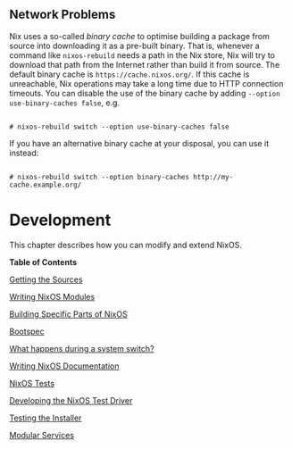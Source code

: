 ## Network Problems

Nix uses a so-called _binary cache_ to optimise building a package from source into downloading it as a pre-built binary. That is, whenever a command like `nixos-rebuild` needs a path in the Nix store, Nix will try to download that path from the Internet rather than build it from source. The default binary cache is `https://cache.nixos.org/`. If this cache is unreachable, Nix operations may take a long time due to HTTP connection timeouts. You can disable the use of the binary cache by adding `--option use-binary-caches false`, e.g.

```programlisting

# nixos-rebuild switch --option use-binary-caches false

```

If you have an alternative binary cache at your disposal, you can use it instead:

```programlisting

# nixos-rebuild switch --option binary-caches http://my-cache.example.org/

```

# Development

This chapter describes how you can modify and extend NixOS.

**Table of Contents**

[Getting the Sources](#sec-getting-sources)

[Writing NixOS Modules](#sec-writing-modules)

[Building Specific Parts of NixOS](#sec-building-parts)

[Bootspec](#sec-bootspec)

[What happens during a system switch?](#sec-switching-systems)

[Writing NixOS Documentation](#sec-writing-documentation)

[NixOS Tests](#sec-nixos-tests)

[Developing the NixOS Test Driver](#chap-developing-the-test-driver)

[Testing the Installer](#ch-testing-installer)

[Modular Services](#modular-services)
